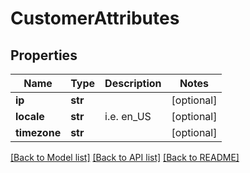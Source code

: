 # CustomerAttributes

## Properties
Name | Type | Description | Notes
------------ | ------------- | ------------- | -------------
**ip** | **str** |  | [optional] 
**locale** | **str** | i.e. en_US | [optional] 
**timezone** | **str** |  | [optional] 

[[Back to Model list]](../README.md#documentation-for-models) [[Back to API list]](../README.md#documentation-for-api-endpoints) [[Back to README]](../README.md)


